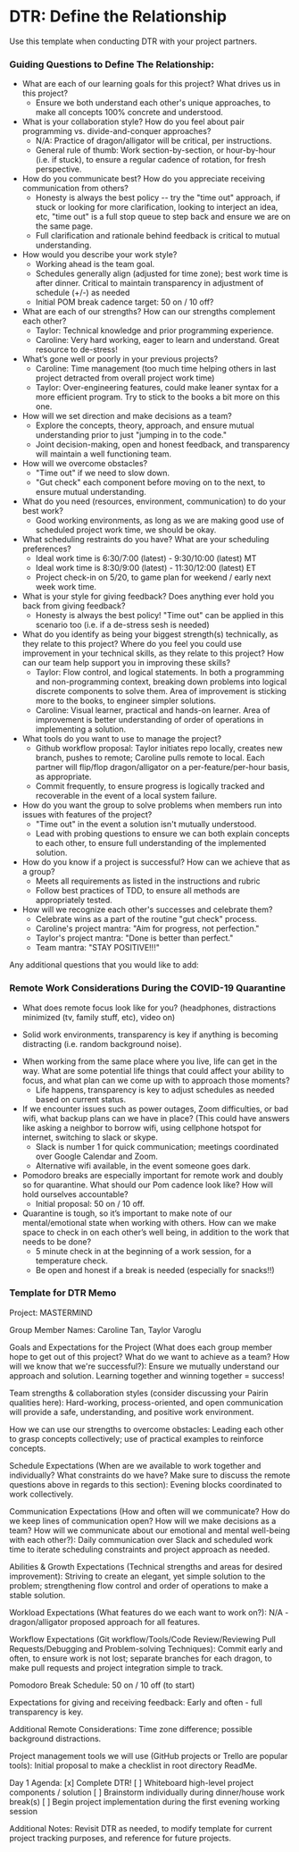 # DTR: Define the Relationship

Use this template when conducting DTR with your project partners.

### Guiding Questions to Define The Relationship:

* What are each of our learning goals for this project? What drives us in this project?
  - Ensure we both understand each other's unique approaches, to make all concepts 100% concrete and understood.
* What is your collaboration style? How do you feel about pair programming vs. divide-and-conquer approaches?
  - N/A:  Practice of dragon/alligator will be critical, per instructions.
  - General rule of thumb:  Work section-by-section, or hour-by-hour (i.e. if stuck), to ensure a regular cadence of rotation, for fresh perspective.
* How do you communicate best? How do you appreciate receiving communication from others?
  - Honesty is always the best policy -- try the "time out" approach, if stuck or looking for more clarification, looking to interject an idea, etc, "time out" is a full stop queue to step back and ensure we are on the same page.
  - Full clarification and rationale behind feedback is critical to mutual understanding.
* How would you describe your work style?
  - Working ahead is the team goal.
  - Schedules generally align (adjusted for time zone); best work time is after dinner.  Critical to maintain transparency in adjustment of schedule (+/-) as needed
  - Initial POM break cadence target:  50 on / 10 off?
* What are each of our strengths? How can our strengths complement each other?
  - Taylor:  Technical knowledge and prior programming experience.
  - Caroline:  Very hard working, eager to learn and understand.  Great resource to de-stress!
* What’s gone well or poorly in your previous projects?
  - Caroline:  Time management (too much time helping others in last project detracted from overall project work time)
  - Taylor:  Over-engineering features, could make leaner syntax for a more efficient program.  Try to stick to the books a bit more on this one.
* How will we set direction and make decisions as a team?
  - Explore the concepts, theory, approach, and ensure mutual understanding prior to just "jumping in to the code."
  - Joint decision-making, open and honest feedback, and transparency will maintain a well functioning team.
* How will we overcome obstacles?
  - "Time out" if we need to slow down.
  - "Gut check" each component before moving on to the next, to ensure mutual understanding.
* What do you need (resources, environment, communication) to do your best work?
  - Good working environments, as long as we are making good use of scheduled project work time, we should be okay.
* What scheduling restraints do you have? What are your scheduling preferences?
  - Ideal work time is 6:30/7:00 (latest) - 9:30/10:00 (latest) MT
  - Ideal work time is 8:30/9:00 (latest) - 11:30/12:00 (latest) ET
  - Project check-in on 5/20, to game plan for weekend / early next week work time.
* What is your style for giving feedback? Does anything ever hold you back from giving feedback?
  - Honesty is always the best policy!  "Time out" can be applied in this scenario too (i.e. if a de-stress sesh is needed)
* What do you identify as being your biggest strength(s) technically, as they relate to this project? Where do you feel you could use improvement in your technical skills, as they relate to this project? How can our team help support you in improving these skills?
  - Taylor:  Flow control, and logical statements. In both a programming and non-programming context, breaking down problems into logical discrete components to solve them.  Area of improvement is sticking more to the books, to engineer simpler solutions.
  - Caroline:  Visual learner, practical and hands-on learner.  Area of improvement is better understanding of order of operations in implementing a solution.
* What tools do you want to use to manage the project?
  - Github workflow proposal:  Taylor initiates repo locally, creates new branch, pushes to remote; Caroline pulls remote to local.  Each partner will flip/flop dragon/alligator on a per-feature/per-hour basis, as appropriate.
  - Commit frequently, to ensure progress is logically tracked and recoverable in the event of a local system failure.
* How do you want the group to solve problems when members run into issues with features of the project?
  - "Time out" in the event a solution isn't mutually understood.
  - Lead with probing questions to ensure we can both explain concepts to each other, to ensure full understanding of the implemented solution.
* How do you know if a project is successful? How can we achieve that as a group?
  - Meets all requirements as listed in the instructions and rubric
  - Follow best practices of TDD, to ensure all methods are appropriately tested.
* How will we recognize each other's successes and celebrate them?
  - Celebrate wins as a part of the routine "gut check" process.
  - Caroline's project mantra:  "Aim for progress, not perfection."
  - Taylor's project mantra:  "Done is better than perfect."
  - Team mantra:  "STAY POSITIVE!!!"

Any additional questions that you would like to add:

### Remote Work Considerations During the COVID-19 Quarantine
* What does remote focus look like for you? (headphones, distractions minimized (tv, family stuff, etc), video on)
 - Solid work environments, transparency is key if anything is becoming distracting (i.e. random background noise).
* When working from the same place where you live, life can get in the way. What are some potential life things that could affect your ability to focus, and what plan can we come up with to approach those moments?
  - Life happens, transparency is key to adjust schedules as needed based on current status.
* If we encounter issues such as power outages, Zoom difficulties, or bad wifi, what backup plans can we have in place? (This could have answers like  asking a neighbor to borrow wifi, using cellphone hotspot for internet, switching to slack or skype.
  - Slack is number 1 for quick communication; meetings coordinated over Google Calendar and Zoom.
  - Alternative wifi available, in the event someone goes dark.
* Pomodoro breaks are especially important for remote work and doubly so for quarantine. What should our Pom cadence look like? How will hold ourselves accountable?
  - Initial proposal:  50 on / 10 off.
* Quarantine is tough, so it’s important to make note of our mental/emotional state when working with others. How can we make space to check in on each other’s well being, in addition to the work that needs to be done?
  - 5 minute check in at the beginning of a work session, for a temperature check.
  - Be open and honest if a break is needed (especially for snacks!!)

### Template for DTR Memo

Project: MASTERMIND

Group Member Names: Caroline Tan, Taylor Varoglu

Goals and Expectations for the Project (What does each group member hope to get out of this project? What do we want to achieve as a team? How will we know that we're successful?):  Ensure we mutually understand our approach and solution.  Learning together and winning together = success!

Team strengths & collaboration styles (consider discussing your Pairin qualities here):  Hard-working, process-oriented, and open communication will provide a safe, understanding, and positive work environment.

How we can use our strengths to overcome obstacles:  Leading each other to grasp concepts collectively; use of practical examples to reinforce concepts.

Schedule Expectations (When are we available to work together and individually? What constraints do we have? Make sure to discuss the remote questions above in regards to this section):  Evening blocks coordinated to work collectively.

Communication Expectations (How and often will we communicate? How do we keep lines of communication open? How will we make decisions as a team? How will we communicate about our emotional and mental well-being with each other?):  Daily communication over Slack and scheduled work time to iterate scheduling constraints and project approach as needed.

Abilities & Growth Expectations (Technical strengths and areas for desired improvement):  Striving to create an elegant, yet simple solution to the problem; strengthening flow control and order of operations to make a stable solution.

Workload Expectations (What features do we each want to work on?):  N/A - dragon/alligator proposed approach for all features.

Workflow Expectations (Git workflow/Tools/Code Review/Reviewing Pull Requests/Debugging and Problem-solving Techniques):  Commit early and often, to ensure work is not lost; separate branches for each dragon, to make pull requests and project integration simple to track.

Pomodoro Break Schedule:  50 on / 10 off (to start)

Expectations for giving and receiving feedback:  Early and often - full transparency is key.

Additional Remote Considerations:  Time zone difference; possible background distractions.

Project management tools we will use (GitHub projects or Trello are popular tools):  Initial proposal to make a checklist in root directory ReadMe.

Day 1 Agenda:
[x] Complete DTR!
[ ] Whiteboard high-level project components / solution
[ ] Brainstorm individually during dinner/house work break(s)
[ ] Begin project implementation during the first evening working session

Additional Notes:  Revisit DTR as needed, to modify template for current project tracking purposes, and reference for future projects.
